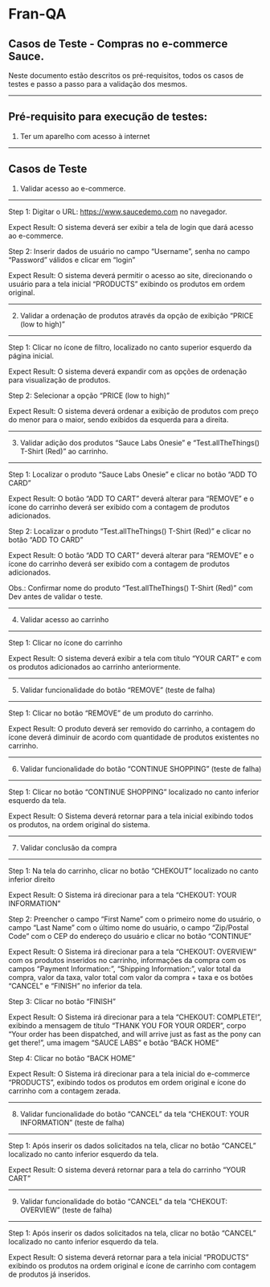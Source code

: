 # Fran-QA
Casos de Teste - Compras no e-commerce Sauce.
--------------------------------------------------

Neste documento estão descritos os pré-requisitos, todos os casos de testes e
passo a passo para a validação dos mesmos.
___________________________________________________________________________________________________________________________________________________________

Pré-requisito para execução de testes:
----
1. Ter um aparelho com acesso à internet
___________________________________________________________________________________________________________________________________________________________

Casos de Teste
--------

1.	Validar acesso ao e-commerce.
--------------------------------------------------------------------------------------
Step 1: Digitar o URL: <https://www.saucedemo.com> no navegador.

Expect Result: O sistema deverá ser exibir a tela de login que dará acesso ao e-commerce.

Step 2: Inserir dados de usuário no campo “Username”, senha no campo “Password”  válidos e clicar em “login”
 
Expect Result: O sistema deverá permitir o acesso ao site, direcionando o usuário para a tela inicial “PRODUCTS” exibindo os produtos em ordem original.

___________________________________________________________________________________________________________________________________________________________
2.	Validar a ordenação de produtos através da opção de exibição “PRICE (low to high)”
----------------------------------------------------------------------------------------------

Step 1: Clicar no ícone de filtro, localizado no canto superior esquerdo da página inicial.

Expect Result: O sistema deverá expandir com as opções de ordenação para visualização de produtos.

Step 2: Selecionar a opção “PRICE (low to high)”

Expect Result: O sistema deverá ordenar a exibição de produtos com preço do menor para o maior, sendo exibidos da esquerda para a direita.
 
___________________________________________________________________________________________________________________________________________________________
3.	Validar adição dos produtos “Sauce Labs Onesie” e “Test.allTheThings() T-Shirt (Red)” ao carrinho.
------------------------------------------------------------------------------------------------------------
Step 1: Localizar o produto “Sauce Labs Onesie” e clicar no botão “ADD TO CARD”

Expect Result: O botão “ADD TO CART” deverá alterar para “REMOVE” e o ícone do carrinho deverá ser exibido com a contagem de produtos adicionados.

Step 2: Localizar o produto “Test.allTheThings() T-Shirt (Red)” e clicar no botão “ADD TO CARD”

Expect Result: O botão “ADD TO CART” deverá alterar para “REMOVE” e o ícone do carrinho deverá ser exibido com a contagem de produtos adicionados.

Obs.: Confirmar nome do produto “Test.allTheThings() T-Shirt (Red)” com Dev antes de validar o teste.

___________________________________________________________________________________________________________________________________________________________
4.	Validar acesso ao carrinho
---------------------------------------------------------------------------------------------------------
Step 1: Clicar no ícone do carrinho 
                              
Expect Result: O sistema deverá exibir a tela com título “YOUR CART” e com os produtos adicionados ao carrinho anteriormente.
 
___________________________________________________________________________________________________________________________________________________________
5.	Validar funcionalidade do botão “REMOVE” (teste de falha)
-------------------------------------------------------------------------------------------------------
Step 1: Clicar no botão “REMOVE” de um produto do carrinho.

Expect Result: O produto deverá ser removido do carrinho, a contagem do ícone deverá diminuir de acordo com quantidade de produtos existentes no carrinho.
 
___________________________________________________________________________________________________________________________________________________________
6.	Validar funcionalidade do botão “CONTINUE SHOPPING” (teste de falha)
-------------------------------------------------------------------------------------------------------------
Step 1: Clicar no botão “CONTINUE SHOPPING” localizado no canto inferior esquerdo da tela.

Expect Result: O Sistema deverá retornar para a tela inicial exibindo todos os produtos, na ordem original do sistema.

___________________________________________________________________________________________________________________________________________________________
7.	Validar conclusão da compra
---------------------------------------------------------------------------------------------------------------------
Step 1: Na tela do carrinho, clicar no botão “CHEKOUT” localizado no canto inferior direito

Expect Result: O Sistema irá direcionar para a tela “CHEKOUT: YOUR INFORMATION” 

Step 2: Preencher o campo “First Name” com o primeiro nome do usuário, o campo “Last Name” com o último nome do usuário, o campo “Zip/Postal Code” com o CEP do endereço do usuário e clicar no botão “CONTINUE”

Expect Result: O Sistema irá direcionar para a tela “CHEKOUT: OVERVIEW” 
com os produtos inseridos no carrinho, informações da compra com os campos “Payment Information:”, “Shipping Information:”, valor total da compra, valor da taxa, valor total com valor da compra + taxa e os botões “CANCEL” e “FINISH” no inferior da tela.
 
Step 3: Clicar no botão “FINISH” 

Expect Result: O Sistema irá direcionar para a tela “CHEKOUT: COMPLETE!”, exibindo a mensagem de título “THANK YOU FOR YOUR ORDER”, corpo “Your order has been dispatched, and will arrive just as fast as the pony can get there!”, uma imagem “SAUCE LABS” e botão “BACK HOME”
 
Step 4: Clicar no botão “BACK HOME” 

Expect Result: O Sistema irá direcionar para a tela inicial do e-commerce “PRODUCTS”, exibindo todos os produtos em ordem original e ícone do carrinho com a contagem zerada.

___________________________________________________________________________________________________________________________________________________________
8.	Validar funcionalidade do botão “CANCEL” da tela “CHEKOUT: YOUR INFORMATION” (teste de falha)
----------------------------------------------------------------------------------------------------------------------------------------
Step 1: Após inserir os dados solicitados na tela, clicar no botão “CANCEL” localizado no canto inferior esquerdo da tela.
 
Expect Result: O sistema deverá retornar para a tela do carrinho “YOUR CART”

___________________________________________________________________________________________________________________________________________________________
9.	Validar funcionalidade do botão “CANCEL” da tela “CHEKOUT: OVERVIEW” (teste de falha)
-------------------------------------------------------------------------------------------------------------------------------------------
Step 1: Após inserir os dados solicitados na tela, clicar no botão “CANCEL” localizado no canto inferior esquerdo da tela.
 
Expect Result: O sistema deverá retornar para a tela inicial “PRODUCTS” exibindo os produtos na ordem original e ícone de carrinho com contagem de produtos já inseridos.

 





